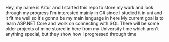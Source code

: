 Hey, my name is Artur and I started this repo to store my work and look through my progress
I'm interested mainly in C# since I studied it in uni and it fit me well so it's gonna be my main language in here
My current goal is to learn ASP.NET Core and work on connecting with SQL 
There will be some older projects of mine stored in here from my University time which aren't anything special, but they show how I progressed through time

<!---
arturmlody/arturmlody is a ✨ special ✨ repository because its `README.md` (this file) appears on your GitHub profile.
You can click the Preview link to take a look at your changes.
--->
